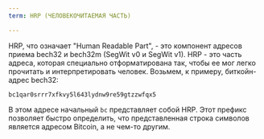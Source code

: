 ```yaml
---
term: HRP (ЧЕЛОВЕКОЧИТАЕМАЯ ЧАСТЬ)

---
```

HRP, что означает "Human Readable Part", - это компонент адресов приема bech32 и bech32m (SegWit v0 и SegWit v1). HRP - это часть адреса, которая специально отформатирована так, чтобы ее мог легко прочитать и интерпретировать человек. Возьмем, к примеру, биткойн-адрес bech32:

```text
bc1qar0srrr7xfkvy5l643lydnw9re59gtzzwfqx5
```

В этом адресе начальный `bc` представляет собой HRP. Этот префикс позволяет быстро определить, что представленная строка символов является адресом Bitcoin, а не чем-то другим.